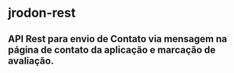 # jrodon-rest

## API Rest para envio de Contato via mensagem na página de contato da aplicação e marcação de avaliação.
